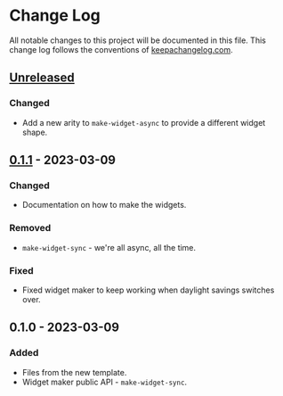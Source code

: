 # Change Log
All notable changes to this project will be documented in this file. This change log follows the conventions of [keepachangelog.com](http://keepachangelog.com/).

## [Unreleased]
### Changed
- Add a new arity to `make-widget-async` to provide a different widget shape.

## [0.1.1] - 2023-03-09
### Changed
- Documentation on how to make the widgets.

### Removed
- `make-widget-sync` - we're all async, all the time.

### Fixed
- Fixed widget maker to keep working when daylight savings switches over.

## 0.1.0 - 2023-03-09
### Added
- Files from the new template.
- Widget maker public API - `make-widget-sync`.

[Unreleased]: https://sourcehost.site/your-name/resultful-crud/compare/0.1.1...HEAD
[0.1.1]: https://sourcehost.site/your-name/resultful-crud/compare/0.1.0...0.1.1
